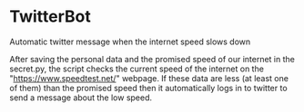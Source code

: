 # TwitterBot
Automatic twitter message when the internet speed slows down


After saving the personal data and the promised speed of our internet in the secret.py, the script checks the current speed of the internet on the "https://www.speedtest.net/"
webpage. If these data are less (at least one of them) than the promised speed then it automatically logs in to twitter to send a message about the low speed. 
